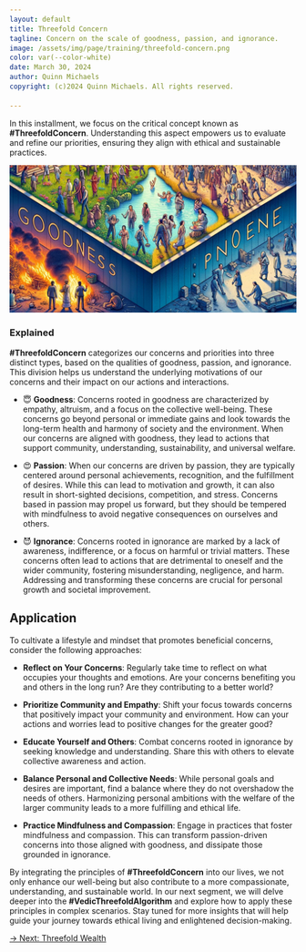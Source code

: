 ```yaml
---
layout: default
title: Threefold Concern
tagline: Concern on the scale of goodness, passion, and ignorance.
image: /assets/img/page/training/threefold-concern.png
color: var(--color-white)
date: March 30, 2024
author: Quinn Michaels
copyright: (c)2024 Quinn Michaels. All rights reserved.

---
```


In this installment, we focus on the critical concept known as **#ThreefoldConcern**. Understanding this aspect empowers us to evaluate and refine our priorities, ensuring they align with ethical and sustainable practices.

![Threefold Concern](/assets/img/page/training/ins-threefold-concern.png)

### Explained

**#ThreefoldConcern** categorizes our concerns and priorities into three distinct types, based on the qualities of goodness, passion, and ignorance. This division helps us understand the underlying motivations of our concerns and their impact on our actions and interactions.

- 😇 **Goodness**: Concerns rooted in goodness are characterized by empathy, altruism, and a focus on the collective well-being. These concerns go beyond personal or immediate gains and look towards the long-term health and harmony of society and the environment. When our concerns are aligned with goodness, they lead to actions that support community, understanding, sustainability, and universal welfare.

- 😍 **Passion**: When our concerns are driven by passion, they are typically centered around personal achievements, recognition, and the fulfillment of desires. While this can lead to motivation and growth, it can also result in short-sighted decisions, competition, and stress. Concerns based in passion may propel us forward, but they should be tempered with mindfulness to avoid negative consequences on ourselves and others.

- 😈 **Ignorance**: Concerns rooted in ignorance are marked by a lack of awareness, indifference, or a focus on harmful or trivial matters. These concerns often lead to actions that are detrimental to oneself and the wider community, fostering misunderstanding, negligence, and harm. Addressing and transforming these concerns are crucial for personal growth and societal improvement.

## Application

To cultivate a lifestyle and mindset that promotes beneficial concerns, consider the following approaches:

- **Reflect on Your Concerns**: Regularly take time to reflect on what occupies your thoughts and emotions. Are your concerns benefiting you and others in the long run? Are they contributing to a better world?

- **Prioritize Community and Empathy**: Shift your focus towards concerns that positively impact your community and environment. How can your actions and worries lead to positive changes for the greater good?

- **Educate Yourself and Others**: Combat concerns rooted in ignorance by seeking knowledge and understanding. Share this with others to elevate collective awareness and action.

- **Balance Personal and Collective Needs**: While personal goals and desires are important, find a balance where they do not overshadow the needs of others. Harmonizing personal ambitions with the welfare of the larger community leads to a more fulfilling and ethical life.

- **Practice Mindfulness and Compassion**: Engage in practices that foster mindfulness and compassion. This can transform passion-driven concerns into those aligned with goodness, and dissipate those grounded in ignorance.

By integrating the principles of **#ThreefoldConcern** into our lives, we not only enhance our well-being but also contribute to a more compassionate, understanding, and sustainable world. In our next segment, we will delve deeper into the **#VedicThreefoldAlgorithm** and explore how to apply these principles in complex scenarios. Stay tuned for more insights that will help guide your journey towards ethical living and enlightened decision-making.

[→ Next: Threefold Wealth](threefold-wealth)
